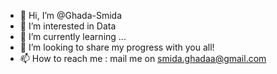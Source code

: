 - 👋 Hi, I’m @Ghada-Smida
- 👀 I’m interested in Data
- 🌱 I’m currently learning ...
- 💞️ I’m looking to share my progress with you all!
- 📫 How to reach me : mail me on smida.ghadaa@gmail.com

<!---
Ghada-Smida/Ghada-Smida is a ✨ special ✨ repository because its `README.md` (this file) appears on your GitHub profile.
You can click the Preview link to take a look at your changes.
--->
